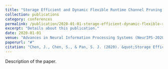 ```yaml
---
title: "Storage Efficient and Dynamic Flexible Runtime Channel Pruning via Deep Reinforcement Learning"
collection: publications
category: conferences
permalink: /publication/2020-01-01-storage-efficient-dynamic-flexible-runtime-channel-pruning
excerpt: "Details about this publication."
date: 2020-01-01
venue: "Advances in Neural Information Processing Systems (NeurIPS-2020)"
paperurl: "#"
citation: "Chen, J., Chen, S., & Pan, S. J. (2020). &quot;Storage Efficient and Dynamic Flexible Runtime Channel Pruning via Deep Reinforcement Learning.&quot; <i>Advances in Neural Information Processing Systems (NeurIPS-2020)</i>."
---
```


Description of the paper. 